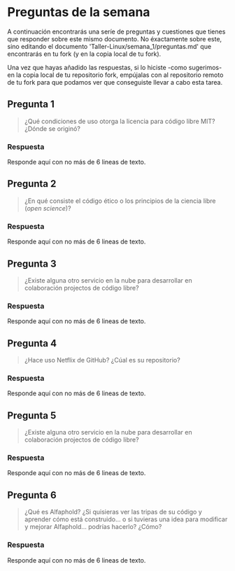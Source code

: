 # Preguntas de la semana

A continuación encontrarás una seríe de preguntas y cuestiones que tienes que responder sobre este
mismo documento. No éxactamente sobre este, sino editando el documento
'Taller-Linux/semana\_1/preguntas.md' que encontrarás en tu fork (y en la copia local de tu fork).

Una vez que hayas añadido las respuestas, si lo hiciste -como sugerimos- en la copia local de tu
repositorio fork, empújalas con al repositorio remoto de tu fork para que podamos ver que
conseguiste llevar a cabo esta tarea.

## Pregunta 1

> ¿Qué condiciones de uso otorga la licencia para código libre MIT? ¿Dónde se originó?

### Respuesta

Responde aquí con no más de 6 lineas de texto.

## Pregunta 2

> ¿En qué consiste el código ético o los principios de la ciencia libre (*open science*)?

### Respuesta

Responde aquí con no más de 6 lineas de texto.

## Pregunta 3

> ¿Existe alguna otro servicio en la nube para desarrollar en colaboración projectos de código
> libre?

### Respuesta

Responde aquí con no más de 6 lineas de texto.

## Pregunta 4

> ¿Hace uso Netflix de GitHub? ¿Cúal es su repositorio?

### Respuesta

Responde aquí con no más de 6 lineas de texto.

## Pregunta 5

> ¿Existe alguna otro servicio en la nube para desarrollar en colaboración projectos de código
> libre?

### Respuesta

Responde aquí con no más de 6 lineas de texto.

## Pregunta 6

> ¿Qué es Alfaphold? ¿Si quisieras ver las tripas de su código y aprender cómo está construido... o si
> tuvieras una idea para modificar y mejorar Alfaphold... podrías hacerlo? ¿Cómo?

### Respuesta

Responde aquí con no más de 6 lineas de texto.


